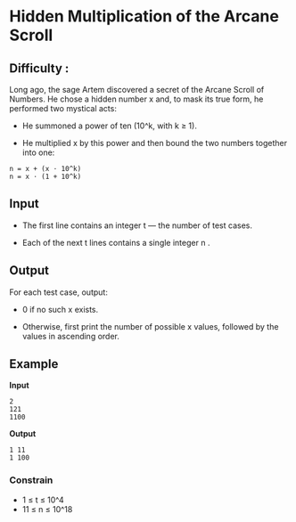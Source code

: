 #  Hidden Multiplication of the Arcane Scroll
## Difficulty : 
Long ago, the sage Artem discovered a secret of the Arcane Scroll of Numbers.
He chose a hidden number x and, to mask its true form, he performed two mystical acts:

- He summoned a power of ten (10^k, with k ≥ 1).

- He multiplied x by this power and then bound the two numbers together into one:
```
n = x + (x ⋅ 10^k)
n = x ⋅ (1 + 10^k)
```

## Input  

- The first line contains an integer t  — the number of test cases.

- Each of the next t lines contains a single integer n .

## Output  
For each test case, output:

- 0 if no such x exists.

- Otherwise, first print the number of possible x values, followed by the values in ascending order.  


## Example  

**Input**  

```
2
121
1100
```
**Output**  

```
1 11
1 100
```
### Constrain
- 1 ≤ t ≤ 10^4<br>
- 11 ≤ n ≤ 10^18